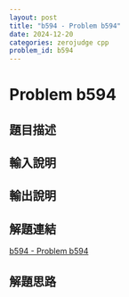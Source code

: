 ```yaml
---
layout: post
title: "b594 - Problem b594"
date: 2024-12-20
categories: zerojudge cpp
problem_id: b594
---
```


# Problem b594

## 題目描述



## 輸入說明



## 輸出說明



## 解題連結

[b594 - Problem b594](https://zerojudge.tw/ShowProblem?problemid=b594)

## 解題思路

